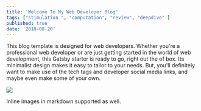 ```yaml
---
title: 'Welcome To My Web Developer Blog'
tags: ["stimulation ", "computation", "review", "deepdive" ]
published: true
date: '2018-08-20'
---
```


This blog template is designed for web developers. Whether you're a professional web developer or are just getting started in the world of web development, this Gatsby starter is ready to go, right out the of box. Its minimalist design makes it easy to tailor to your needs. But, you'll definitely want to make use of the tech tags and developer social media links, and maybe even make some of your own.
<br>

![](../../../src/images/interface-icon.png)

Inline images in markdown supported as well.
